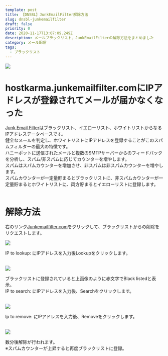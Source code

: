 ```yaml
---
template: post
title: 【DNSBL】JunkEmailFilter解除方法
slug: dnsbl-junkemailfilter
draft: false
priority: 0
date: 2020-11-17T13:07:09.249Z
description: メールブラックリスト、JunkEmailFilterの解除方法をまとめました
category: メール配信
tags:
  - ブラックリスト
---
```

![](/media/junkemailfilter-title.png)

# hostkarma.junkemailfilter.comにIPアドレスが登録されてメールが届かなくなった

<a href="http://www.junkemailfilter.com/spam/home.html">Junk Email Filter</a>はブラックリスト、イエローリスト、ホワイトリストからなるIPアドレスデータベースです。 <br>健全なメールを判定し、ホワイトリストにIPアドレスを登録することがこのスパムフィルターの最大の特徴です。<br> ハニーポットに送信されたメールと複数のSMTPサーバーからのフィードバックを分析し、スパム/非スパムに応じてカウンターを増やします。<br>スパムはスパムカウンターを増加させ、非スパムは非スパムカウンターを増やします。<br> スパムカウンターが一定量貯まるとブラックリストに、非スパムカウンターが一定量貯まるとホワイトリストに、両方貯まるとイエローリストに登録します。<br><br>

# 解除方法

右のリンク<a href="https://ipadmin.junkemailfilter.com/remove.php">Junkemailfilter.com</a>をクリックして、ブラックリストからの削除をリクエストします。

![](/media/junkemailfilter-1.png)

IP to lookup: にIPアドレスを入力後Lookupをクリックします。<br><br>

![](/media/junkemailfilter-2.png)

ブラックリストに登録されていると上画像のように赤文字でBlack listedと表示。<br>IP to search: にIPアドレスを入力後、Searchをクリックします。<br><br>

![](/media/junkemailfilter-3.png)

Ip to remove: にIPアドレスを入力後、Removeをクリックします。<br><br>

![](/media/junkemailfilter-4.png)

数分後解除が行われます。 <br>※スパムカウンターが上昇すると再度ブラックリストに登録。